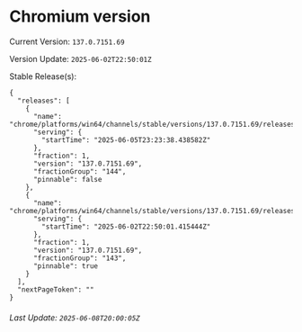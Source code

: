 # Chromium version

Current Version: `137.0.7151.69`

Version Update: `2025-06-02T22:50:01Z`

Stable Release(s):
```
{
  "releases": [
    {
      "name": "chrome/platforms/win64/channels/stable/versions/137.0.7151.69/releases/1749165818",
      "serving": {
        "startTime": "2025-06-05T23:23:38.438582Z"
      },
      "fraction": 1,
      "version": "137.0.7151.69",
      "fractionGroup": "144",
      "pinnable": false
    },
    {
      "name": "chrome/platforms/win64/channels/stable/versions/137.0.7151.69/releases/1748904601",
      "serving": {
        "startTime": "2025-06-02T22:50:01.415444Z"
      },
      "fraction": 1,
      "version": "137.0.7151.69",
      "fractionGroup": "143",
      "pinnable": true
    }
  ],
  "nextPageToken": ""
}
```

###### Last Update: `2025-06-08T20:00:05Z`
        